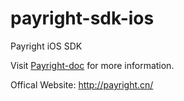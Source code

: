 # payright-sdk-ios
Payright iOS SDK

Visit [Payright-doc](http://swwx-payright.github.io/payright-doc/) for more information. 

Offical Website: http://payright.cn/

